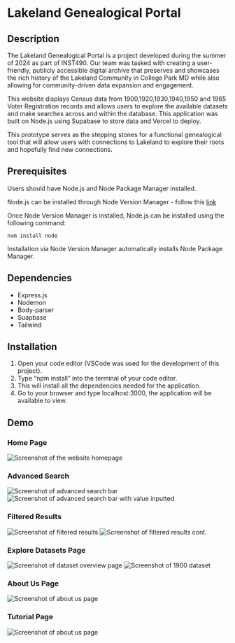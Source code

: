 # Lakeland Genealogical Portal
## Description
The Lakeland Genealogical Portal is a project developed during the summer of 2024 as part of INST490. Our team was tasked with creating a user-friendly, publicly accessible digital archive that preserves and showcases the rich history of the Lakeland Community in College Park MD while also allowing for community-driven data expansion and engagement. 

This website displays Census data from 1900,1920,1930,1940,1950 and 1965 Voter Registration records and allows users to explore the available datasets and make searches across and within the database. This application was built on Node.js using Supabase to store data and Vercel to deploy. 

This prototype serves as the stepping stones for a functional genealogical tool that will allow users with connections to Lakeland to explore their roots and hopefully find new connections.

## Prerequisites
Users should have Node.js and Node Package Manager installed.

Node.js can be installed through Node Version Manager - follow this [link](https://www.freecodecamp.org/news/node-version-manager-nvm-install-guide/)

Once Node Version Manager is installed, Node.js can be installed using the following command:

`nvm install node`

Installation via Node Version Manager automatically installs Node Package Manager.

## Dependencies
- Express.js
- Nodemon
- Body-parser
- Suapbase
- Tailwind

## Installation

1. Open your code editor (VSCode was used for the development of this project). 
2. Type “npm install” into the terminal of your code editor.
3. This will install all the dependencies needed for the application.
4. Go to your browser and type localhost:3000, the application will be available to view.

## Demo

### Home Page
![Screenshot of the website homepage](https://github.com/enguyen17/INST490-Lakeland/blob/main/images/welcomepage.png)

### Advanced Search
![Screenshot of advanced search bar](https://github.com/enguyen17/INST490-Lakeland/blob/main/images/advancedsearch1.png)
![Screenshot of advanced search bar with value inputted](https://github.com/enguyen17/INST490-Lakeland/blob/main/images/advancedsearch2.png)

### Filtered Results
![Screenshot of filtered results](https://github.com/enguyen17/INST490-Lakeland/blob/main/images/filtered1.png)
![Screenshot of filtered results cont.](https://github.com/enguyen17/INST490-Lakeland/blob/main/images/filtered2.png)

### Explore Datasets Page
![Screenshot of dataset overview page](https://github.com/enguyen17/INST490-Lakeland/blob/main/images/exploredata.png)
![Screenshot of 1900 dataset](https://github.com/enguyen17/INST490-Lakeland/blob/main/images/1900explore.png)

### About Us Page
![Screenshot of about us page](https://github.com/enguyen17/INST490-Lakeland/blob/main/images/aboutus.png)

### Tutorial Page
![Screenshot of about us page](https://github.com/enguyen17/INST490-Lakeland/blob/main/images/tutorial.png)

